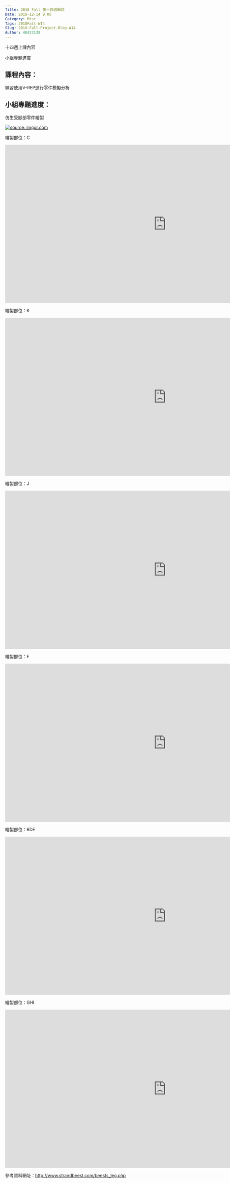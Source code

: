 ```yaml
---
Title: 2018 Fall 第十四週網誌
Date: 2018-12-14 9:00
Category: Misc
Tags: 2018Fall-W14
Slug: 2018-Fall-Project-Blog-W14
Author: 40423139
---
```


十四週上課內容

小組專題進度

<!-- PELICAN_END_SUMMARY -->

## 課程內容：

練習使用V-REP進行零件模擬分析




## 小組專題進度：

仿生受腳部零件繪製

<a href="https://imgur.com/EJ8mi3M"><img src="https://i.imgur.com/EJ8mi3M.jpg" title="source: imgur.com" /></a>

繪製部位：C

<iframe width="1045" height="513" src="https://www.youtube.com/embed/JkU_SSQXW8k" frameborder="0" allow="accelerometer; autoplay; encrypted-media; gyroscope; picture-in-picture" allowfullscreen></iframe>

繪製部位：K

<iframe width="1045" height="513" src="https://www.youtube.com/embed/fv9CQtWdY7s" frameborder="0" allow="accelerometer; autoplay; encrypted-media; gyroscope; picture-in-picture" allowfullscreen></iframe>

繪製部位：J

<iframe width="1045" height="513" src="https://www.youtube.com/embed/aiZSlT7Rb1w" frameborder="0" allow="accelerometer; autoplay; encrypted-media; gyroscope; picture-in-picture" allowfullscreen></iframe>

繪製部位：F

<iframe width="1045" height="513" src="https://www.youtube.com/embed/HxxqiILN180" frameborder="0" allow="accelerometer; autoplay; encrypted-media; gyroscope; picture-in-picture" allowfullscreen></iframe>

繪製部位：BDE

<iframe width="1045" height="513" src="https://www.youtube.com/embed/NdXBFkPBOs8" frameborder="0" allow="accelerometer; autoplay; encrypted-media; gyroscope; picture-in-picture" allowfullscreen></iframe>

繪製部位：GHI

<iframe width="1045" height="513" src="https://www.youtube.com/embed/GrvgK9jpaSU" frameborder="0" allow="accelerometer; autoplay; encrypted-media; gyroscope; picture-in-picture" allowfullscreen></iframe>



參考資料網址：http://www.strandbeest.com/beests_leg.php